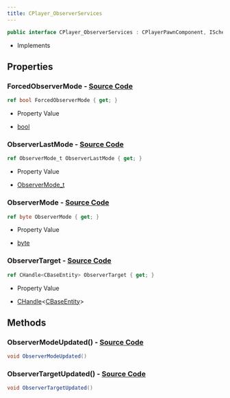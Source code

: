 ```yaml
---
title: CPlayer_ObserverServices
---
```


```csharp
public interface CPlayer_ObserverServices : CPlayerPawnComponent, ISchemaClass<CPlayerPawnComponent>, ISchemaClass<CPlayer_ObserverServices>, ISchemaField, ISchemaClass, INativeHandle
```

- Implements

## Properties

### **ForcedObserverMode** - [Source Code](https://github.com/swiftly-solution/swiftlys2/blob/main/managed/src/SwiftlyS2.Generated/Schemas/Interfaces/CPlayer_ObserverServices.cs#L22)

```csharp
ref bool ForcedObserverMode { get; }
```

- Property Value

- [bool](https://learn.microsoft.com/dotnet/api/system.boolean)

### **ObserverLastMode** - [Source Code](https://github.com/swiftly-solution/swiftlys2/blob/main/managed/src/SwiftlyS2.Generated/Schemas/Interfaces/CPlayer_ObserverServices.cs#L20)

```csharp
ref ObserverMode_t ObserverLastMode { get; }
```

- Property Value

- [ObserverMode_t](/docs/api/shared/schemadefinitions/observermode_t)

### **ObserverMode** - [Source Code](https://github.com/swiftly-solution/swiftlys2/blob/main/managed/src/SwiftlyS2.Generated/Schemas/Interfaces/CPlayer_ObserverServices.cs#L16)

```csharp
ref byte ObserverMode { get; }
```

- Property Value

- [byte](https://learn.microsoft.com/dotnet/api/system.byte)

### **ObserverTarget** - [Source Code](https://github.com/swiftly-solution/swiftlys2/blob/main/managed/src/SwiftlyS2.Generated/Schemas/Interfaces/CPlayer_ObserverServices.cs#L18)

```csharp
ref CHandle<CBaseEntity> ObserverTarget { get; }
```

- Property Value

- [CHandle](/docs/api/shared/natives/chandle-1)<[CBaseEntity](/docs/api/shared/schemadefinitions/cbaseentity)>

## Methods

### **ObserverModeUpdated()** - [Source Code](https://github.com/swiftly-solution/swiftlys2/blob/main/managed/src/SwiftlyS2.Generated/Schemas/Interfaces/CPlayer_ObserverServices.cs#L24)

```csharp
void ObserverModeUpdated()
```

### **ObserverTargetUpdated()** - [Source Code](https://github.com/swiftly-solution/swiftlys2/blob/main/managed/src/SwiftlyS2.Generated/Schemas/Interfaces/CPlayer_ObserverServices.cs#L25)

```csharp
void ObserverTargetUpdated()
```

